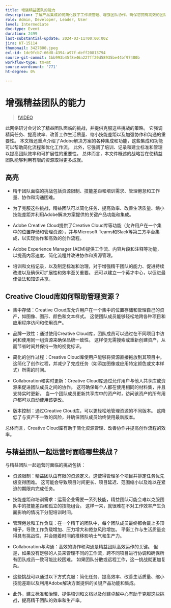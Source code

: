 ```yaml
---
title: 增强精益团队的能力
description: 了解产品集成如何简化数字工作流管理、增强团队协作、确保您拥有高效的团队并扩展业务流程。
role: Admin, Developer, Leader, User
level: Intermediate
doc-type: Event
duration: 2499
last-substantial-update: 2024-03-11T00:00:00Z
jira: KT-15114
thumbnail: 3427800.jpeg
exl-id: 1dc9fcb7-66d8-4394-a97f-deff20813794
source-git-commit: 1bb993b45f8e46a227ff20d58935be44bf97480b
workflow-type: tm+mt
source-wordcount: '771'
ht-degree: 0%

---
```


# 增强精益团队的能力

>[!VIDEO](https://video.tv.adobe.com/v/3427800/?learn=on)

此网络研讨会讨论了精益团队面临的挑战，并提供克服这些挑战的策略。 它强调精简任务、提高效率、改善工作生活质量、缩小技能差距以及加强协作和沟通的重要性。 本文档还重点介绍了Adobe解决方案的各种集成和功能，这些集成和功能可以帮助简化流程和优化工作流。 此外，它强调了培训、记录和建立标准和管理以提高团队效率和可扩展性的重要性。 总体而言，本文件概述的战略旨在使精益团队能够利用有限的资源取得更多成就。

## 高亮

* 精干团队面临的挑战包括资源限制、技能差距和培训需求、管理倦怠和工作量、协作和沟通困难。

* 为了克服这些挑战，精益团队可以简化任务、提高效率、改善生活质量、缩小技能差距并利用Adobe解决方案提供的关键产品功能和集成。

* Adobe Creative Cloud提供了Creative Cloud库等功能（允许用户在一个集中的位置存储和管理资源），并与Microsoft Teams和Slack等第三方平台集成，以实现协作和高效的创作流程。

* Adobe Experience Manager (AEM)提供工作流、内容片段和注释等功能，以提高内容速度、简化流程并改进协作和资源管理。

* 培训和文档记录，以及制定标准和治理，对于增强精干团队的能力、促进持续改进以及确保可扩展性和效率至关重要。 还可以建立一个英才中心，以促进最佳做法和知识共享。

## Creative Cloud库如何帮助管理资源？

* 集中存储：Creative Cloud库允许用户在一个集中的位置存储和管理自己的资产，如图像、图形、颜色和文本样式。 这使团队成员能够轻松地跨各种项目和应用程序访问和使用资产。

* 品牌一致性：通过使用Creative Cloud库，团队成员可以通过在不同项目中访问和使用同一组资源来确保品牌一致性。 这样便无需搜索或重新创建资产，从而节省时间并保持一致的视觉标识。

* 简化的创作过程：Creative Cloud库使用户能够将资源直接拖放到其项目中。 这简化了创作过程，并减少了完成任务（如添加图像或应用特定颜色或文本样式）所需的时间。

* Collaboration和实时更新：Creative Cloud库通过允许用户与他人共享库或资源来促进团队成员之间的协作。 这可确保每个人都在使用相同的材料集，并且支持实时更新。 当一个团队成员更新共享库中的资产时，访问该资产的所有用户都可以自动使用该更改。

* 版本控制：通过Creative Cloud库，可以更轻松地管理资源的不同版本。 这降低了与资产不一致的风险，并确保团队成员始终使用最新版本。

总体而言，Creative Cloud库有助于简化资源管理、改善协作并提高创作流程的效率。

## 与精益团队一起运营时面临哪些挑战？

与精益团队一起运营时面临的挑战包括：

* 资源限制：精益团队由有限的资源定义，这使得管理多个项目并排定任务优先级变得困难。 这可能会导致项目时间更长、项目延迟、范围缩小以及难以在紧迫的期限内完成任务。

* 技能差距和培训需求：运营企业需要一系列技能，精益团队可能会难以克服团队中的技能差距和孤立的技能组合。 这样一来，就很难在不对工作效率产生负面影响的情况下分配培训时间。

* 管理倦怠和工作负载：在一个精干的团队中，每个团队成员最终都会戴上多顶帽子，导致工作负载增加、压力增大和倦怠风险增加。 平衡工作与生活质量变得具有挑战性，并会随着时间的推移影响士气和生产力。

* Collaboration与沟通：高效的协作和沟通是精益团队高效运作的关键。 但是，如果没有足够的人员来管理不同的工作流，跨不同项目进行协调和确保所有团队成员一致可能比较困难。 如果团队分散或远程工作，这一挑战就更加复杂。

* 这些挑战可以通过以下方式克服：简化任务、提高效率、改善生活质量、缩小技能差距以及利用Adobe解决方案提供的关键产品功能和集成。

* 此外，建立标准和治理、提供培训和文档以及创建卓越中心有助于克服这些挑战，提高精干团队的效率和生产率。
